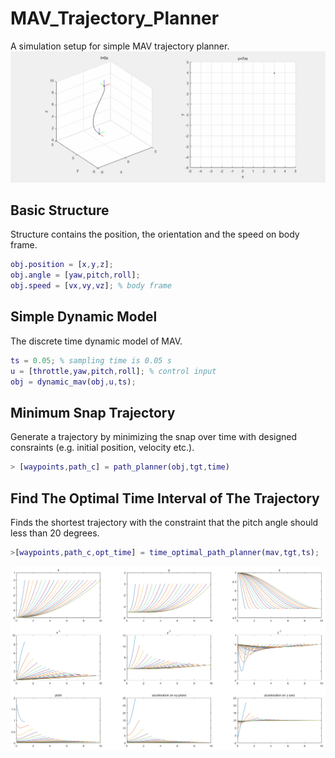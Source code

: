 # MAV_Trajectory_Planner

A simulation setup for simple MAV trajectory planner.
![](images/result.gif)
## Basic Structure
Structure contains the position, the orientation and the speed on body frame.
```Matlab
obj.position = [x,y,z];  
obj.angle = [yaw,pitch,roll];
obj.speed = [vx,vy,vz]; % body frame
```
## Simple Dynamic Model
The discrete time dynamic model of MAV.
```Matlab
ts = 0.05; % sampling time is 0.05 s
u = [throttle,yaw,pitch,roll]; % control input
obj = dynamic_mav(obj,u,ts);
```
## Minimum Snap Trajectory
Generate a trajectory by minimizing the snap over time with designed consraints (e.g. initial position, velocity etc.).
```Matlab
> [waypoints,path_c] = path_planner(obj,tgt,time)  
```
## Find The Optimal Time Interval of The Trajectory
Finds the shortest trajectory with the constraint that the pitch angle should less than 20 degrees.
```Matlab
>[waypoints,path_c,opt_time] = time_optimal_path_planner(mav,tgt,ts);
```
![](images/find_best_time_interval.png)
